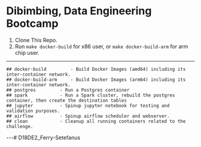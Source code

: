 # Dibimbing, Data Engineering Bootcamp

1. Clone This Repo.
2. Run `make docker-build` for x86 user, or `make docker-build-arm` for arm chip user.

---
```
## docker-build			- Build Docker Images (amd64) including its inter-container network.
## docker-build-arm		- Build Docker Images (arm64) including its inter-container network.
## postgres			- Run a Postgres container
## spark			- Run a Spark cluster, rebuild the postgres container, then create the destination tables
## jupyter			- Spinup jupyter notebook for testing and validation purposes.
## airflow			- Spinup airflow scheduler and webserver.
## clean			- Cleanup all running containers related to the challenge.
```

---# D18DE2_Ferry-Setefanus
